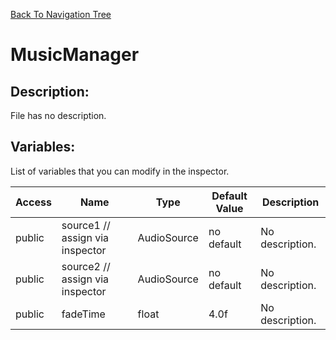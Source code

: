 [Back To Navigation Tree](https://wesleywh.github.io/githubpages/docs/navigation.html)
# MusicManager

## Description:
File has no description.

## Variables:
List of variables that you can modify in the inspector.

|Access|Name|Type|Default Value|Description|
|---|---|---|---|---|
|public|source1                   // assign via inspector|AudioSource|no default|No description.|
|public|source2              // assign via inspector|AudioSource|no default|No description.|
|public|fadeTime|float|4.0f|No description.|
